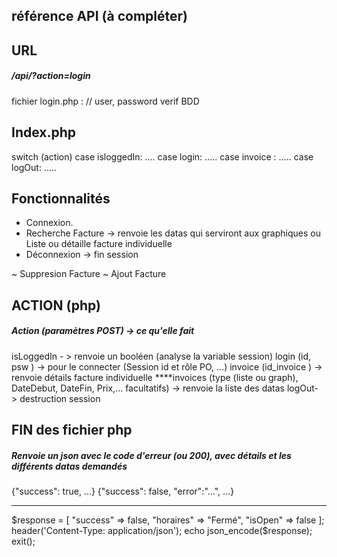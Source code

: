 ## référence API (à compléter)

## URL
##### /api/?action=login

fichier login.php :
// user, password
    verif BDD

## Index.php
switch (action)
 case isloggedIn:
    ....
 case login:
    .....
 case invoice :
    .....
 case logOut:
    .....


## Fonctionnalités
-  Connexion.
-  Recherche Facture -> renvoie les datas qui serviront aux graphiques ou Liste ou détaille facture individuelle
-  Déconnexion -> fin session

~ Suppresion Facture 
~ Ajout Facture 

## ACTION (php)
##### Action (paramètres POST) -> ce qu'elle fait

isLoggedIn  - > renvoie un booléen (analyse la variable session)
login (id, psw ) -> pour le connecter (Session id et rôle PO, ...)
invoice (id_invoice ) -> renvoie détails facture individuelle 
****invoices (type (liste ou graph), DateDebut, DateFin, Prix,... facultatifs) -> renvoie la liste des datas
logOut- > destruction session 


## FIN des fichier php
##### Renvoie un json avec le code d'erreur (ou 200), avec détails et les différents datas demandés

{"success": true, ...}
{"success": false, "error":"...", ...}

---------------------------------------------
$response = [
"success" => false,
"horaires" => "Fermé",
"isOpen" => false
];
header('Content-Type: application/json');
echo json_encode($response);
exit();
